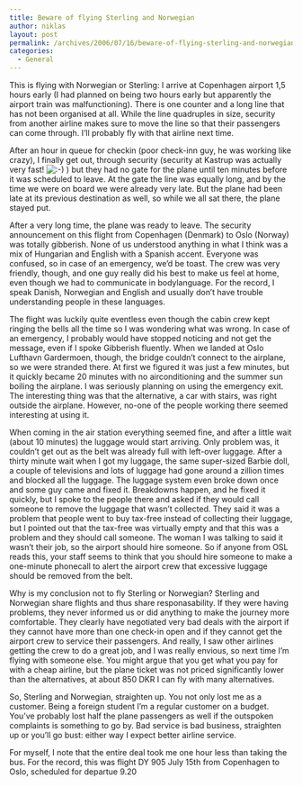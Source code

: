 ```yaml
---
title: Beware of flying Sterling and Norwegian
author: niklas
layout: post
permalink: /archives/2006/07/16/beware-of-flying-sterling-and-norwegian/
categories:
  - General
---
```

This is flying with Norwegian or Sterling: I arrive at Copenhagen airport 1,5 hours early (I had planned on being two hours early but apparently the airport train was malfunctioning). There is one counter and a long line that has not been organised at all. While the line quadruples in size, security from another airline makes sure to move the line so that their passengers can come through. I&#8217;ll probably fly with that airline next time.

After an hour in queue for checkin (poor check-inn guy, he was working like crazy), I finally get out, through security (security at Kastrup was actually very fast! <img src='http://blog.saers.com/wp-includes/images/smilies/icon_smile.gif' alt=':-)' class='wp-smiley' /> ) but they had no gate for the plane until ten minutes before it was scheduled to leave. At the gate the line was equally long, and by the time we were on board we were already very late. But the plane had been late at its previous destination as well, so while we all sat there, the plane stayed put.

After a very long time, the plane was ready to leave. The security announcement on this flight from Copenhagen (Denmark) to Oslo (Norway) was totally gibberish. None of us understood anything in what I think was a mix of Hungarian and English with a Spanish accent. Everyone was confused, so in case of an emergency, we&#8217;d be toast. The crew was very friendly, though, and one guy really did his best to make us feel at home, even though we had to communicate in bodylanguage. For the record, I speak Danish, Norwegian and English and usually don&#8217;t have trouble understanding people in these languages.

The flight was luckily quite eventless even though the cabin crew kept ringing the bells all the time so I was wondering what was wrong. In case of an emergency, I probably would have stopped noticing and not get the message, even if I spoke Gibberish fluently. When we landed at Oslo Lufthavn Gardermoen, though, the bridge couldn&#8217;t connect to the airplane, so we were stranded there. At first we figured it was just a few minutes, but it quickly became 20 minutes with no airconditioning and the summer sun boiling the airplane. I was seriously planning on using the emergency exit. The interesting thing was that the alternative, a car with stairs, was right outside the airplane. However, no-one of the people working there seemed interesting at using it.

When coming in the air station everything seemed fine, and after a little wait (about 10 minutes) the luggage would start arriving. Only problem was, it couldn&#8217;t get out as the belt was already full with left-over luggage. After a thirty minute wait when I got my luggage, the same super-sized Barbie doll, a couple of televisions and lots of luggage had gone around a zillion times and blocked all the luggage. The luggage system even broke down once and some guy came and fixed it. Breakdowns happen, and he fixed it quickly, but I spoke to the people there and asked if they would call someone to remove the luggage that wasn&#8217;t collected. They said it was a problem that people went to buy tax-free instead of collecting their luggage, but I pointed out that the tax-free was virtually empty and that this was a problem and they should call someone. The woman I was talking to said it wasn&#8217;t their job, so the airport should hire someone. So if anyone from OSL reads this, your staff seems to think that you should hire someone to make a one-minute phonecall to alert the airport crew that excessive luggage should be removed from the belt.

Why is my conclusion not to fly Sterling or Norwegian? Sterling and Norwegian share flights and thus share responasability. If they were having problems, they never informed us or did anything to make the journey more comfortable. They clearly have negotiated very bad deals with the airport if they cannot have more than one check-in open and if they cannot get the airport crew to service their passengers. And really, I saw other airlines getting the crew to do a great job, and I was really envious, so next time I&#8217;m flying with someone else. You might argue that you get what you pay for with a cheap airline, but the plane ticket was not priced significantly lower than the alternatives, at about 850 DKR I can fly with many alternatives.

So, Sterling and Norwegian, straighten up. You not only lost me as a customer. Being a foreign student I&#8217;m a regular customer on a budget. You&#8217;ve probably lost half the plane passengers as well if the outspoken complaints is something to go by. Bad service is bad business, straighten up or you&#8217;ll go bust: either way I expect better airline service.

For myself, I note that the entire deal took me one hour less than taking the bus. For the record, this was flight DY 905 July 15th from Copenhagen to Oslo, scheduled for departue 9.20